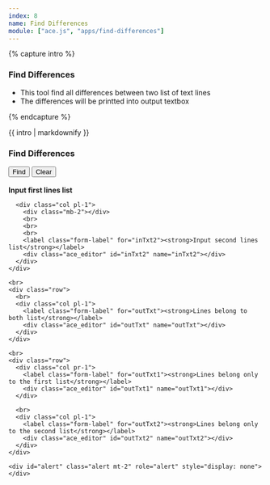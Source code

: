 ```yaml
---
index: 8
name: Find Differences
module: ["ace.js", "apps/find-differences"]
---
```


{% capture intro %}
### Find Differences
<!-- separator -->
- This tool find all differences between two list of text lines
- The differences will be printted into output textbox
<!-- separator -->
{% endcapture %}

<div id="intro" class="tool-wrapper mb-4">
  {{ intro | markdownify }}
  <div id="alertIntro" class="alert mt-2" role="alert" style="display: none"></div>
</div>

<div class="tool-wrapper">
  <h3>Find Differences</h3>

  <div class="no-gutters mt-2">
    <div class="row">
      <div class="col pr-1">
        <button id="find" type="button" class="btn btn-outline-dark my-2">Find</button>
        <button id="clearDiff" type="button" class="btn btn-outline-dark my-2">Clear</button>
        <br>
        <br>
        <label class="form-label" for="inTxt1"><strong>Input first lines list</strong></label>
        <div class="ace_editor" id="inTxt1" name="inTxt1"></div>
      </div>

      <div class="col pl-1">
        <div class="mb-2"></div>
        <br>
        <br>
        <br>
        <label class="form-label" for="inTxt2"><strong>Input second lines list</strong></label>
        <div class="ace_editor" id="inTxt2" name="inTxt2"></div>
      </div>
    </div>

    <br>
    <div class="row">
      <br>
      <div class="col pl-1">
        <label class="form-label" for="outTxt"><strong>Lines belong to both list</strong></label>
        <div class="ace_editor" id="outTxt" name="outTxt"></div>
      </div>
    </div>

    <br>
    <div class="row">
      <div class="col pr-1">
        <label class="form-label" for="outTxt1"><strong>Lines belong only to the first list</strong></label>
        <div class="ace_editor" id="outTxt1" name="outTxt1"></div>
      </div>

      <br>
      <div class="col pl-1">
        <label class="form-label" for="outTxt2"><strong>Lines belong only to the second list</strong></label>
        <div class="ace_editor" id="outTxt2" name="outTxt2"></div>
      </div>
    </div>

    <div id="alert" class="alert mt-2" role="alert" style="display: none"></div>
  </div>
</div>
